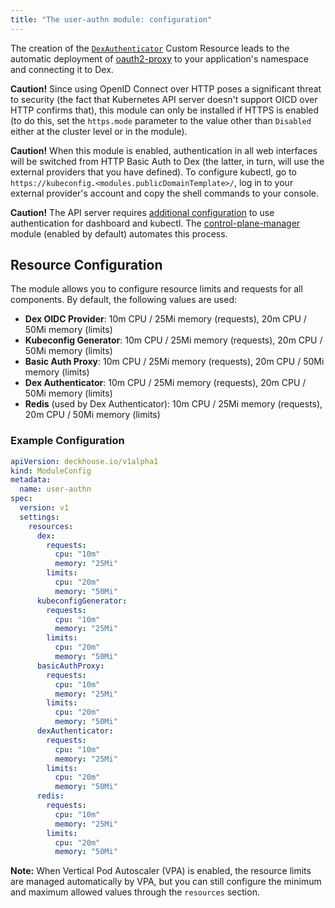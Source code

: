 ```yaml
---
title: "The user-authn module: configuration"
---
```


<!-- SCHEMA -->

The creation of the [`DexAuthenticator`](cr.html#dexauthenticator) Custom Resource leads to the automatic deployment of [oauth2-proxy](https://github.com/oauth2-proxy/oauth2-proxy) to your application's namespace and connecting it to Dex.

**Caution!** Since using OpenID Connect over HTTP poses a significant threat to security (the fact that Kubernetes API server doesn't support OICD over HTTP confirms that), this module can only be installed if HTTPS is enabled (to do this, set the `https.mode` parameter to the value other than `Disabled` either at the cluster level or in the module).

**Caution!** When this module is enabled, authentication in all web interfaces will be switched from HTTP Basic Auth to Dex (the latter, in turn, will use the external providers that you have defined). To configure kubectl, go to `https://kubeconfig.<modules.publicDomainTemplate>/`, log in to your external provider's account and copy the shell commands to your console.

**Caution!** The API server requires [additional configuration](faq.html#configuring-kube-apiserver) to use authentication for dashboard and kubectl. The [control-plane-manager](../../modules/control-plane-manager/) module (enabled by default) automates this process.

## Resource Configuration

The module allows you to configure resource limits and requests for all components. By default, the following values are used:

- **Dex OIDC Provider**: 10m CPU / 25Mi memory (requests), 20m CPU / 50Mi memory (limits)
- **Kubeconfig Generator**: 10m CPU / 25Mi memory (requests), 20m CPU / 50Mi memory (limits)
- **Basic Auth Proxy**: 10m CPU / 25Mi memory (requests), 20m CPU / 50Mi memory (limits)
- **Dex Authenticator**: 10m CPU / 25Mi memory (requests), 20m CPU / 50Mi memory (limits)
- **Redis** (used by Dex Authenticator): 10m CPU / 25Mi memory (requests), 20m CPU / 50Mi memory (limits)

### Example Configuration

```yaml
apiVersion: deckhouse.io/v1alpha1
kind: ModuleConfig
metadata:
  name: user-authn
spec:
  version: v1
  settings:
    resources:
      dex:
        requests:
          cpu: "10m"
          memory: "25Mi"
        limits:
          cpu: "20m"
          memory: "50Mi"
      kubeconfigGenerator:
        requests:
          cpu: "10m"
          memory: "25Mi"
        limits:
          cpu: "20m"
          memory: "50Mi"
      basicAuthProxy:
        requests:
          cpu: "10m"
          memory: "25Mi"
        limits:
          cpu: "20m"
          memory: "50Mi"
      dexAuthenticator:
        requests:
          cpu: "10m"
          memory: "25Mi"
        limits:
          cpu: "20m"
          memory: "50Mi"
      redis:
        requests:
          cpu: "10m"
          memory: "25Mi"
        limits:
          cpu: "20m"
          memory: "50Mi"
```

**Note:** When Vertical Pod Autoscaler (VPA) is enabled, the resource limits are managed automatically by VPA, but you can still configure the minimum and maximum allowed values through the `resources` section.
